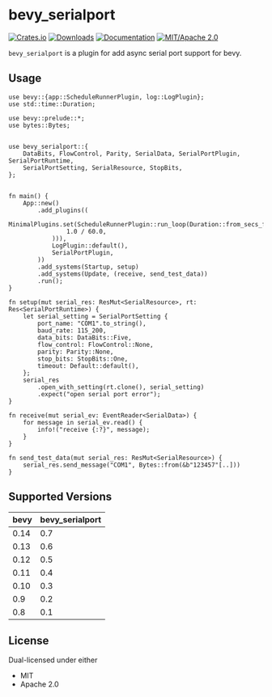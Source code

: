 # bevy_serialport

[![Crates.io](https://img.shields.io/crates/v/bevy_serialport)](https://crates.io/crates/bevy_serialport)
[![Downloads](https://img.shields.io/crates/d/bevy_serialport)](https://crates.io/crates/bevy_serialport)
[![Documentation](https://docs.rs/bevy_serialport/badge.svg)](https://docs.rs/bevy_serialport)
[![MIT/Apache 2.0](https://img.shields.io/badge/license-MIT%2FApache-blue.svg)](https://github.com/Seldom-SE/seldom_pixel#license)

`bevy_serialport` is a plugin for add async serial port support for bevy.

## Usage

``` no_run
use bevy::{app::ScheduleRunnerPlugin, log::LogPlugin};
use std::time::Duration;

use bevy::prelude::*;
use bytes::Bytes;


use bevy_serialport::{
    DataBits, FlowControl, Parity, SerialData, SerialPortPlugin, SerialPortRuntime,
    SerialPortSetting, SerialResource, StopBits,
};


fn main() {
    App::new()
        .add_plugins((
            MinimalPlugins.set(ScheduleRunnerPlugin::run_loop(Duration::from_secs_f64(
                1.0 / 60.0,
            ))),
            LogPlugin::default(),
            SerialPortPlugin,
        ))
        .add_systems(Startup, setup)
        .add_systems(Update, (receive, send_test_data))
        .run();
}

fn setup(mut serial_res: ResMut<SerialResource>, rt: Res<SerialPortRuntime>) {
    let serial_setting = SerialPortSetting {
        port_name: "COM1".to_string(),
        baud_rate: 115_200,
        data_bits: DataBits::Five,
        flow_control: FlowControl::None,
        parity: Parity::None,
        stop_bits: StopBits::One,
        timeout: Default::default(),
    };
    serial_res
        .open_with_setting(rt.clone(), serial_setting)
        .expect("open serial port error");
}

fn receive(mut serial_ev: EventReader<SerialData>) {
    for message in serial_ev.read() {
        info!("receive {:?}", message);
    }
}

fn send_test_data(mut serial_res: ResMut<SerialResource>) {
    serial_res.send_message("COM1", Bytes::from(&b"123457"[..]))
}

```

## Supported Versions

| bevy | bevy_serialport |
|------|-----------------|
| 0.14 | 0.7             |
| 0.13 | 0.6             |
| 0.12 | 0.5             |
| 0.11 | 0.4             |
| 0.10 | 0.3             |
| 0.9  | 0.2             |
| 0.8  | 0.1             |

## License

Dual-licensed under either

- MIT
- Apache 2.0